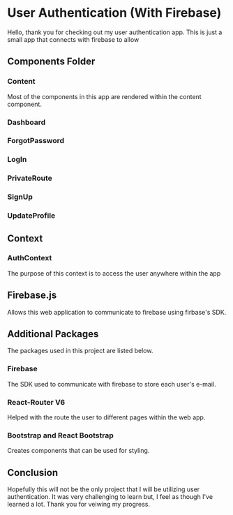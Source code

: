 # User Authentication (With Firebase)
Hello, thank you for checking out my user authentication app. This is just a small app that connects with firebase to allow 
## Components Folder
### Content
Most of the components in this app are rendered within the content component.
### Dashboard

### ForgotPassword
### LogIn
### PrivateRoute
### SignUp
### UpdateProfile

## Context
### AuthContext
The purpose of this context is to access the user anywhere within the app
## Firebase.js
Allows this web application to communicate to firebase using firbase's SDK.

## Additional Packages
The packages used in this project are listed below.

### Firebase
The SDK used to communicate with firebase to store each user's e-mail. 

### React-Router V6
Helped with the route the user to different pages within the web app.

### Bootstrap and React Bootstrap
Creates components that can be used for styling.

## Conclusion
Hopefully this will not be the only project that I will be utilizing user authentication. It was very challenging to learn but, I feel as though I've learned a lot. 
Thank you for veiwing my progress.
